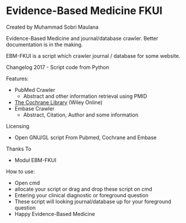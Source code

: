 
Evidence-Based Medicine FKUI
============================
Created by Muhammad Sobri Maulana

Evidence-Based Medicine and journal/database crawler. Better documentation is in the making.

EBM-FKUI is a script which crawler journal / database for some website.

Changelog
2017 - Script code from Python

Features:
* PubMed Crawler
	* Abstract and other information retrieval using PMID
* [The Cochrane Library](http://www.thecochranelibrary.com/view/0/index.html) (Wiley Online)
* Embase Crawler
	* Abstract, Citation, Author and some information

Licensing
* Open GNU/GL script From Pubmed, Cochrane and Embase

Thanks To
* Modul EBM-FKUI	

How to use:
* Open cmd
* allocate your script or drag and drop these script on cmd
* Entering your clinical diagnostic or foreground question
* These script will looking journal/database up for your foreground question
* Happy Evidence-Based Medicine


 
